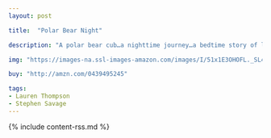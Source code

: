 ```yaml
---
layout: post

title:  "Polar Bear Night"

description: "A polar bear cub…a nighttime journey…a bedtime story of love and wonder. One keen, clear night, a polar bear cub wakes inside her warm den. Something in the moonlit stillness quietly beckons. What is it? The little cub sets out for the snow and sky and sea and ice, and the moon follows. So begins a magical journey through a starlit world filled with love and wonder. Soothing words and luminous pictures make this nighttime tale as comforting as a goodnight kiss."

img: "https://images-na.ssl-images-amazon.com/images/I/51x1E3OHOFL._SL480_.jpg"

buy: "http://amzn.com/0439495245"

tags:
- Lauren Thompson
- Stephen Savage
---
```


{% include content-rss.md %}